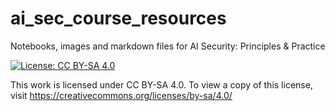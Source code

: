 # ai_sec_course_resources
Notebooks, images and markdown files for AI Security: Principles &amp; Practice

[![License: CC BY-SA 4.0](https://licensebuttons.net/l/by-sa/4.0/80x15.png)](https://creativecommons.org/licenses/by-sa/4.0/)

This work is licensed under CC BY-SA 4.0. To view a copy of this license, 
visit https://creativecommons.org/licenses/by-sa/4.0/
